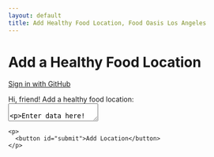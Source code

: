 ```yaml
---
layout: default
title: Add Healthy Food Location, Food Oasis Los Angeles
---
```


<h1>Add a Healthy Food Location</h1>

<!--
Before sign in
-->
<section id="loginSection">  
  <p>
    <a class="action" id="login" href="https://github.com/login/oauth/authorize?client_id=7ebf83bd679d38d56577&amp;scope=public_repo">Sign in with GitHub</a>        
  </p>
</section>

<section class="success hidden" role="status" id="messageSection">      
</section>

<!--
After sign in
-->
<section id="inputSection" class="hidden">  
    <p>
      <label>
        <span class="label">Hi, <span id="userNameSpan">friend</span>! Add a healthy food location:</span><br />
        <textarea id="userText">

Enter data here!
      </textarea>
      </label>
    </p>

    <p>
      <button id="submit">Add Location</button>
    </p>  
</section>

<script src="/assets/js/github-backend.js"></script>
